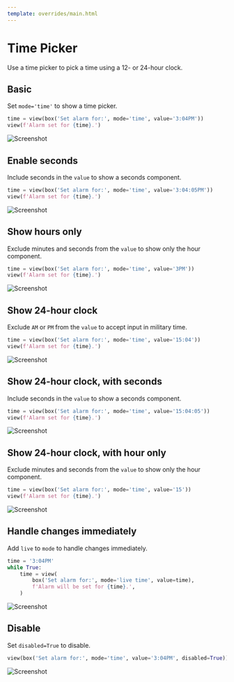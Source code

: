 ```yaml
---
template: overrides/main.html
---
```

# Time Picker

Use a time picker to pick a time using a 12- or 24-hour clock.

## Basic

Set `mode='time'` to show a time picker.


```py
time = view(box('Set alarm for:', mode='time', value='3:04PM'))
view(f'Alarm set for {time}.')
```


![Screenshot](assets/screenshots/time_basic.png)


## Enable seconds

Include seconds in the `value` to show a seconds component.


```py
time = view(box('Set alarm for:', mode='time', value='3:04:05PM'))
view(f'Alarm set for {time}.')
```


![Screenshot](assets/screenshots/time_seconds.png)


## Show hours only

Exclude minutes and seconds from the `value` to show only the hour component.


```py
time = view(box('Set alarm for:', mode='time', value='3PM'))
view(f'Alarm set for {time}.')
```


![Screenshot](assets/screenshots/time_hour.png)


## Show 24-hour clock

Exclude `AM` or `PM` from the `value` to accept input in military time.


```py
time = view(box('Set alarm for:', mode='time', value='15:04'))
view(f'Alarm set for {time}.')
```


![Screenshot](assets/screenshots/time_24.png)


## Show 24-hour clock, with seconds

Include seconds in the `value` to show a seconds component.


```py
time = view(box('Set alarm for:', mode='time', value='15:04:05'))
view(f'Alarm set for {time}.')
```


![Screenshot](assets/screenshots/time_24_seconds.png)


## Show 24-hour clock, with hour only

Exclude minutes and seconds from the `value` to show only the hour component.


```py
time = view(box('Set alarm for:', mode='time', value='15'))
view(f'Alarm set for {time}.')
```


![Screenshot](assets/screenshots/time_24_hour.png)


## Handle changes immediately

Add `live` to `mode` to handle changes immediately.


```py
time = '3:04PM'
while True:
    time = view(
        box('Set alarm for:', mode='live time', value=time),
        f'Alarm will be set for {time}.',
    )
```


![Screenshot](assets/screenshots/time_live.png)


## Disable

Set `disabled=True` to disable.


```py
view(box('Set alarm for:', mode='time', value='3:04PM', disabled=True))
```


![Screenshot](assets/screenshots/time_disable.png)
